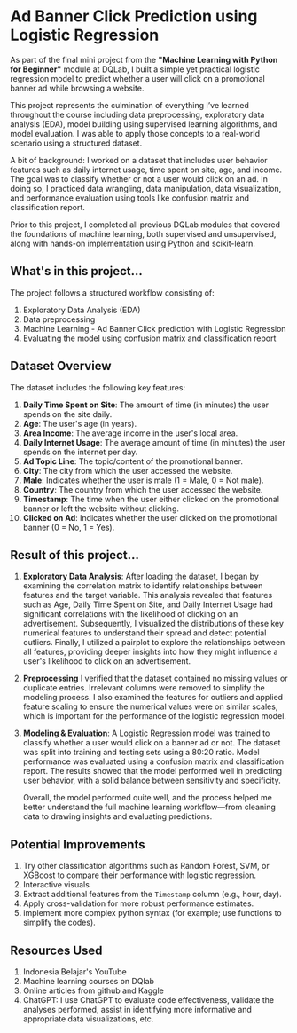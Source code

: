 # Ad Banner Click Prediction using Logistic Regression

As part of the final mini project from the **"Machine Learning with Python for Beginner"** module at DQLab, I built a simple yet practical logistic regression model to predict whether a user will click on a promotional banner ad while browsing a website.

This project represents the culmination of everything I’ve learned throughout the course including data preprocessing, exploratory data analysis (EDA), model building using supervised learning algorithms, and model evaluation. I was able to apply those concepts to a real-world scenario using a structured dataset.

A bit of background: I worked on a dataset that includes user behavior features such as daily internet usage, time spent on site, age, and income. The goal was to classify whether or not a user would click on an ad. In doing so, I practiced data wrangling, data manipulation, data visualization, and performance evaluation using tools like confusion matrix and classification report.

Prior to this project, I completed all previous DQLab modules that covered the foundations of machine learning, both supervised and unsupervised, along with hands-on implementation using Python and scikit-learn.



## What's in this project...

The project follows a structured workflow consisting of:

1. Exploratory Data Analysis (EDA) 
2. Data preprocessing
3. Machine Learning - Ad Banner Click prediction with Logistic Regression
4. Evaluating the model using confusion matrix and classification report



## Dataset Overview

The dataset includes the following key features:

1. **Daily Time Spent on Site**: The amount of time (in minutes) the user spends on the site daily.  
2. **Age**: The user's age (in years).  
3. **Area Income**: The average income in the user's local area.
4. **Daily Internet Usage**: The average amount of time (in minutes) the user spends on the internet per day.  
5. **Ad Topic Line**: The topic/content of the promotional banner.  
6. **City**: The city from which the user accessed the website.  
7. **Male**: Indicates whether the user is male (1 = Male, 0 = Not male).  
8. **Country**: The country from which the user accessed the website.  
9. **Timestamp**: The time when the user either clicked on the promotional banner or left the website without clicking.
10. **Clicked on Ad**: Indicates whether the user clicked on the promotional banner (0 = No, 1 = Yes).



## Result of this project...

1. **Exploratory Data Analysis**: After loading the dataset, I began by examining the correlation matrix to identify relationships between features and the target variable. This analysis revealed that features such as Age, Daily Time Spent on Site, and Daily Internet Usage had significant correlations with the likelihood of clicking on an advertisement. Subsequently, I visualized the distributions of these key numerical features to understand their spread and detect potential outliers. Finally, I utilized a pairplot to explore the relationships between all features, providing deeper insights into how they might influence a user's likelihood to click on an advertisement.

2. **Preprocessing** I verified that the dataset contained no missing values or duplicate entries. Irrelevant columns were removed to simplify the modeling process. I also examined the features for outliers and applied feature scaling to ensure the numerical values were on similar scales, which is important for the performance of the logistic regression model.

3. **Modeling & Evaluation**: A Logistic Regression model was trained to classify whether a user would click on a banner ad or not. The dataset was split into training and testing sets using a 80:20 ratio. Model performance was evaluated using a confusion matrix and classification report. The results showed that the model performed well in predicting user behavior, with a solid balance between sensitivity and specificity.


   Overall, the model performed quite well, and the process helped me better understand the full machine learning workflow—from cleaning data to drawing insights and evaluating predictions.



##  Potential Improvements

1. Try other classification algorithms such as Random Forest, SVM, or XGBoost to compare their performance with logistic regression.
2. Interactive visuals 
3. Extract additional features from the `Timestamp` column (e.g., hour, day).
4. Apply cross-validation for more robust performance estimates.
5. implement more complex python syntax (for example; use functions to simplify the codes).
   



##  Resources Used

1. Indonesia Belajar's YouTube  
2. Machine learning courses on DQlab 
3. Online articles from github and Kaggle 
4. ChatGPT: I use ChatGPT to evaluate code effectiveness, validate the analyses performed, assist in identifying more informative and appropriate data visualizations, etc.

